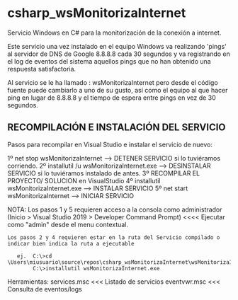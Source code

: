 # csharp_wsMonitorizaInternet
Servicio Windows en C# para la monitorización de la conexión a internet.

Este servicio una vez instalado en el equipo Windows va realizando 'pings' al servidor de DNS de Google 8.8.8.8 cada 30 segundos y va registrando en el log de eventos del sistema aquellos pings que no han obtenido una respuesta satisfactoria.

Al servicio se le ha llamado :  wsMonitorizaInternet
pero desde el código fuente puede cambiarlo a uno de su gusto, así como el equipo al que hacer ping en lugar de 8.8.8.8 y el tiempo de espera entre pings en vez de 30 segundos.


RECOMPILACIÓN E INSTALACIÓN DEL SERVICIO
----------------------------------------

Pasos para recompilar en Visual Studio e instalar el servicio de nuevo:

1º net stop wsMonitorizaInternet						      --> DETENER SERVICIO si lo tuviéramos corriendo.
2º installutil /u wsMonitorizaInternet.exe				--> DESINSTALAR SERVICIO si lo tuviéramos instalado de antes.
3º RECOMPILAR EL PROYECTO/ SOLUCION en VisualStudio
4º installutil wsMonitorizaInternet.exe					  --> INSTALAR SERVICIO
5º net start wsMonitorizaInternet						      --> INICIAR SERVICIO

NOTA:
    Los pasos 1 y 5 requieren acceso a la consola como administrador
    	(Inicio > Visual Studio 2019 > Developer Command Prompt) <<<< Ejecutar como "admin" desde el menu contextual.

	Los pasos 2 y 4 requieren estar en la ruta del Servicio compilado o indicar bien indica la ruta a ejecutable
  
       ej.  C:\>cd \Users\miusuario\source\repos\csharp_wsMonitorizaInternet\wsMonitorizaInternet\bin\Debug>
            C:\>installutil wsMonitorizaInternet.exe

Herramientas:
	services.msc	<<< Listado de servicios
	eventvwr.msc	<<< Consulta de eventos/logs
  
